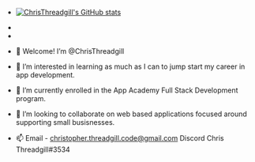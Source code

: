 - [![ChrisThreadgill's GitHub stats](https://github-readme-stats.vercel.app/api?username=ChrisThreadgill&count_private=true&show_icons=true&theme=tokyonight)](https://github.com/ChrisThreadgill/github-readme-stats)


- 
- 
- 👋 Welcome! I’m @ChrisThreadgill
- 👀 I’m interested in learning as much as I can to jump start my career in app development. 
- 🌱 I’m currently enrolled in the App Academy Full Stack Development program.
- 💞️ I’m looking to collaborate on web based applications focused around supporting small busisnesses. 
- 📫 Email - christopher.threadgill.code@gmail.com  Discord Chris Threadgill#3534 

<!---
ChrisThreadgill/ChrisThreadgill is a ✨ special ✨ repository because its `README.md` (this file) appears on your GitHub profile.
You can click the Preview link to take a look at your changes.
--->
